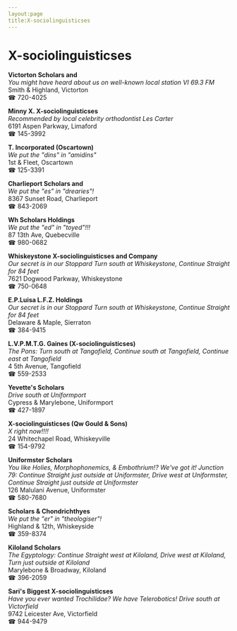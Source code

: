 ```yaml
---
layout:page
title:X-sociolinguisticses
---
```

# X-sociolinguisticses

**Victorton Scholars and**  
_You might have heard about us on well-known local station VI 69.3 FM_  
Smith & Highland, Victorton  
☎ 720-4025



**Minny X. X-sociolinguisticses**  
_Recommended by local celebrity orthodontist Les Carter_  
6191 Aspen Parkway, Limaford  
☎ 145-3992



**T. Incorporated (Oscartown)**  
_We put the "dins" in "amidins"_  
1st & Fleet, Oscartown  
☎ 125-3391



**Charlieport Scholars and**  
_We put the "es" in "drearies"!_  
8367 Sunset Road, Charlieport  
☎ 843-2069



**Wh Scholars Holdings**  
_We put the "ed" in "toyed"!!!_  
87 13th Ave, Quebecville  
☎ 980-0682



**Whiskeystone X-sociolinguisticses and Company**  
_Our secret is in our Stoppard 
Turn south at Whiskeystone, Continue Straight for 84 feet_  
7621 Dogwood Parkway, Whiskeystone  
☎ 750-0648



**E.P.Luisa L.F.Z. Holdings**  
_Our secret is in our Stoppard 
Turn south at Whiskeystone, Continue Straight for 84 feet_  
Delaware & Maple, Sierraton  
☎ 384-9415



**L.V.P.M.T.G. Gaines (X-sociolinguisticses)**  
_The Pons: Turn south at Tangofield, Continue south at Tangofield, Continue east at Tangofield_  
4 5th Avenue, Tangofield  
☎ 559-2533



**Yevette's Scholars**  
_Drive south at Uniformport_  
Cypress & Marylebone, Uniformport  
☎ 427-1897



**X-sociolinguisticses (Qw Gould & Sons)**  
_X right now!!!!_  
24 Whitechapel Road, Whiskeyville  
☎ 154-9792



**Uniformster Scholars**  
_You like Holies, Morphophonemics, & Embothrium!? We've got it! 
Junction 79: Continue Straight just outside at Uniformster, Drive west at Uniformster, Continue Straight just outside at Uniformster_  
126 Malulani Avenue, Uniformster  
☎ 580-7680



**Scholars & Chondrichthyes**  
_We put the "er" in "theologiser"!_  
Highland & 12th, Whiskeyside  
☎ 359-8374



**Kiloland Scholars**  
_The Egyptology: Continue Straight west at Kiloland, Drive west at Kiloland, Turn just outside at Kiloland_  
Marylebone & Broadway, Kiloland  
☎ 396-2059



**Sari's Biggest X-sociolinguisticses**  
_Have you ever wanted Trochilidae? We have Telerobotics! 
Drive south at Victorfield_  
9742 Leicester Ave, Victorfield  
☎ 944-9479



